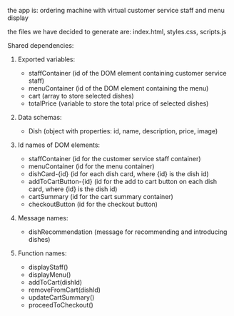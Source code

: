 the app is: ordering machine with virtual customer service staff and menu display

the files we have decided to generate are: index.html, styles.css, scripts.js

Shared dependencies:
1. Exported variables:
   - staffContainer (id of the DOM element containing customer service staff)
   - menuContainer (id of the DOM element containing the menu)
   - cart (array to store selected dishes)
   - totalPrice (variable to store the total price of selected dishes)

2. Data schemas:
   - Dish (object with properties: id, name, description, price, image)

3. Id names of DOM elements:
   - staffContainer (id for the customer service staff container)
   - menuContainer (id for the menu container)
   - dishCard-{id} (id for each dish card, where {id} is the dish id)
   - addToCartButton-{id} (id for the add to cart button on each dish card, where {id} is the dish id)
   - cartSummary (id for the cart summary container)
   - checkoutButton (id for the checkout button)

4. Message names:
   - dishRecommendation (message for recommending and introducing dishes)

5. Function names:
   - displayStaff()
   - displayMenu()
   - addToCart(dishId)
   - removeFromCart(dishId)
   - updateCartSummary()
   - proceedToCheckout()